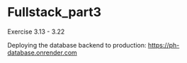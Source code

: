# Fullstack_part3
Exercise 3.13 - 3.22

Deploying the database backend to production:
https://ph-database.onrender.com

